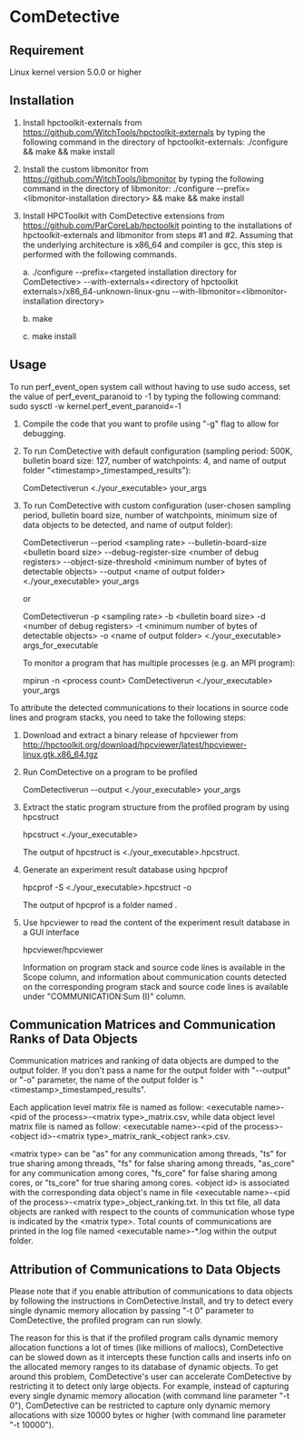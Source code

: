 # ComDetective

## Requirement

Linux kernel version 5.0.0 or higher

## Installation

1. Install hpctoolkit-externals from https://github.com/WitchTools/hpctoolkit-externals
by typing the following command in the directory of hpctoolkit-externals:
        ./configure && make && make install
2. Install the custom libmonitor from https://github.com/WitchTools/libmonitor
by typing the following command in the directory of libmonitor:
        ./configure \-\-prefix=\<libmonitor-installation directory\> && make && make install
3. Install HPCToolkit with ComDetective extensions from
	https://github.com/ParCoreLab/hpctoolkit pointing to the installations of hpctoolkit-externals and libmonitor from steps \#1 and \#2. Assuming that the underlying architecture is x86_64 and compiler is gcc, this step is performed with the following commands.

	a. ./configure \-\-prefix=\<targeted installation directory for ComDetective\> \-\-with-externals=\<directory of hpctoolkit externals\>/x86_64-unknown-linux-gnu \-\-with-libmonitor=\<libmonitor-installation directory\>

	b. make

	c. make install

## Usage

To run perf_event_open system call without having to use sudo access,
set the value of perf_event_paranoid to -1 by typing the following command:
sudo sysctl -w kernel.perf_event_paranoid=-1

1. Compile the code that you want to profile using "-g" flag to allow for debugging.</li> 

2. To run ComDetective with default configuration (sampling period: 500K, bulletin board size: 127, number of watchpoints: 4, and name of output folder "\<timestamp\>_timestamped_results"):

	ComDetectiverun <./your_executable> your_args

3. To run ComDetective with custom configuration (user-chosen sampling period, bulletin board size, 
number of watchpoints, minimum size of data objects to be detected, and name of output folder):

	ComDetectiverun \-\-period \<sampling rate\> \-\-bulletin-board-size \<bulletin board size\> \-\-debug-register-size \<number of debug registers\> \-\-object-size-threshold \<minimum number of bytes of detectable objects\> \-\-output \<name of output folder\> <./your_executable> your_args

	or

	ComDetectiverun -p \<sampling rate\> -b \<bulletin board size\> -d \<number of debug registers\> -t \<minimum number of bytes of detectable objects\> -o \<name of output folder\> <./your_executable> args_for_executable

	To monitor a program that has multiple processes (e.g. an MPI program):

	mpirun -n \<process count\> ComDetectiverun <./your_executable> your_args

To attribute the detected communications to their locations in source code lines and program stacks, you need to take the following steps:

1. Download and extract a binary release of hpcviewer from http://hpctoolkit.org/download/hpcviewer/latest/hpcviewer-linux.gtk.x86_64.tgz
 
2. Run ComDetective on a program to be profiled

	ComDetectiverun \-\-output <name of output folder> <./your_executable> your_args

3. Extract the static program structure from the profiled program by using hpcstruct

	hpcstruct <./your_executable>

	The output of hpcstruct is <./your_executable>.hpcstruct.

4. Generate an experiment result database using hpcprof

	hpcprof -S <./your_executable>.hpcstruct -o <name of database> <name of output folder>

	The output of hpcprof is a folder named <name of database>.

5. Use hpcviewer to read the content of the experiment result database in a GUI interface

	hpcviewer/hpcviewer <name of database>

	Information on program stack and source code lines is available in the Scope column, and
information about communication counts detected on the corresponding program stack and 
source code lines is available under "COMMUNICATION:Sum (I)" column.


## Communication Matrices and Communication Ranks of Data Objects

Communication matrices and ranking of data objects are dumped to the output folder. 
If you don't pass a name for the output folder with "--output" or "-o" parameter, 
the name of the output folder is "\<timestamp\>_timestamped_results". 

Each application level matrix file is named as follow: \<executable name\>-\<pid of the process\>-\<matrix type\>_matrix.csv, 
while data object level matrix file is named as follow: \<executable name\>-\<pid of the process\>-\<object id\>-\<matrix type\>\_matrix_rank\_<object rank\>.csv. 

\<matrix type\> can be "as" for any communication among threads, "ts" for true sharing among threads, 
"fs" for false sharing among threads, "as_core" for any communication among cores, 
"fs_core" for false sharing among cores, or "ts_core" for true sharing among cores. 
\<object id\> is associated with the corresponding data object's name in file \<executable name\>-\<pid of the process\>-\<matrix type\>_object_ranking.txt. 
In this txt file, all data objects are ranked with respect to the counts of communication whose type is indicated by the \<matrix type\>. 
Total counts of communications are printed in the log file named \<executable name\>-*.log within the output folder.


## Attribution of Communications to Data Objects

Please note that if you enable attribution of communications to data objects by following 
the instructions in ComDetective.Install, and try to detect every single dynamic memory allocation
by passing "-t 0" parameter to ComDetective, the profiled program can run slowly.  

The reason for this is that if the profiled program calls dynamic memory allocation functions 
a lot of times (like millions of mallocs), ComDetective can be slowed down 
as it intercepts these function calls and inserts info on the allocated memory ranges
to its database of dynamic objects. To get around this problem, ComDetective's user can accelerate
ComDetective by restricting it to detect only large objects. 
For example, instead of capturing every single dynamic memory allocation 
(with command line parameter "-t 0"), ComDetective can be restricted to capture only dynamic memory allocations 
with size 10000 bytes or higher (with command line parameter "-t 10000").
